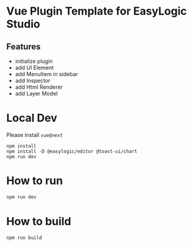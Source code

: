 # Vue Plugin Template for EasyLogic Studio 

## Features 

* initialize plugin 
* add UI Element 
* add MenuItem in sidebar 
* add Inspector 
* add Html Renderer 
* add Layer Model 

# Local Dev 

Please install `vue@next`

```
npm install
npm install -D @easylogic/editor @toast-ui/chart
npm run dev 
```

# How to run

```js
npm run dev 
```

# How to build 

```js
npm run build
```

